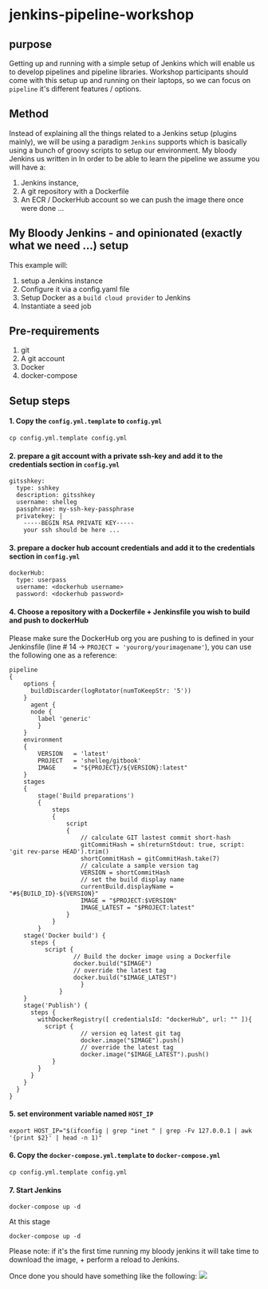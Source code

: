 # jenkins-pipeline-workshop

## purpose
Getting up and running with a simple setup of Jenkins which will enable us to develop pipelines and pipeline libraries.
Workshop participants should come with this setup up and running on their laptops, so we can focus on `pipeline` it's different features / options.


## Method
Instead of explaining all the things related to a Jenkins setup (plugins mainly), we will be using a paradigm `Jenkins` supports which is basically using a bunch of groovy scripts to setup our environment.
My bloody Jenkins us written in
In order to be able to learn the pipeline we assume you will have a:
1. Jenkins instance,
2. A git repository with a Dockerfile
3. An ECR / DockerHub account so we can push the image there once were done ...

## My Bloody Jenkins - and opinionated (exactly what we need ...) setup
This example will:
1. setup a Jenkins instance
2. Configure it via a config.yaml file
3. Setup Docker as a `build cloud provider` to Jenkins
3. Instantiate a seed job

## Pre-requirements
1. git
1. A git account
1. Docker
1. docker-compose

## Setup steps

#### 1. Copy the `config.yml.template` to `config.yml`
``` cp config.yml.template config.yml ```

#### 2. prepare a git account with a private ssh-key and add it to the credentials section in `config.yml`
```
gitsshkey:
  type: sshkey
  description: gitsshkey
  username: shelleg
  passphrase: my-ssh-key-passphrase
  privatekey: |
    -----BEGIN RSA PRIVATE KEY-----
    your ssh should be here ...
```
#### 3. prepare a docker hub account credentials and add it to the credentials section in `config.yml`
```
dockerHub:
  type: userpass
  username: <dockerhub username>
  password: <dockerhub password>
```

#### 4. Choose a repository with a Dockerfile + Jenkinsfile you wish to build and push to dockerHub
Please make sure the DockerHub org you are pushing to is defined in your Jenkinsfile (line # 14 -> `PROJECT = 'yourorg/yourimagename'`), you can use the following one as a reference:

```
pipeline
{
    options {
      buildDiscarder(logRotator(numToKeepStr: '5'))
    }
      agent {
      node {
        label 'generic'
        }
    }
    environment
    {
        VERSION   = 'latest'
        PROJECT   = 'shelleg/gitbook'
        IMAGE     = "${PROJECT}/${VERSION}:latest"
    }
    stages
    {
        stage('Build preparations')
        {
            steps
            {
                script
                {
                    // calculate GIT lastest commit short-hash
                    gitCommitHash = sh(returnStdout: true, script: 'git rev-parse HEAD').trim()
                    shortCommitHash = gitCommitHash.take(7)
                    // calculate a sample version tag
                    VERSION = shortCommitHash
                    // set the build display name
                    currentBuild.displayName = "#${BUILD_ID}-${VERSION}"
                    IMAGE = "$PROJECT:$VERSION"
                    IMAGE_LATEST = "$PROJECT:latest"
                }
            }
        }
    stage('Docker build') {
      steps {
          script {
                  // Build the docker image using a Dockerfile
                  docker.build("$IMAGE")
                  // override the latest tag
                  docker.build("$IMAGE_LATEST")
      		        }
	          }
    }
    stage('Publish') {
      steps {
        withDockerRegistry([ credentialsId: "dockerHub", url: "" ]){
          script {
                	// version eq latest git tag
                	docker.image("$IMAGE").push()
                	// override the latest tag
                	docker.image("$IMAGE_LATEST").push()
        	}
        }
      }
    }
  }
}
```

#### 5. set environment variable named `HOST_IP`
```
export HOST_IP="$(ifconfig | grep "inet " | grep -Fv 127.0.0.1 | awk '{print $2}' | head -n 1)"
```

#### 6. Copy the `docker-compose.yml.template` to `docker-compose.yml`
``` cp config.yml.template config.yml ```

#### 7. Start Jenkins

```
docker-compose up -d
```

At this stage

`docker-compose up -d`

Please note: if it's the first time running my bloody jenkins it will take time to download the image, + perform a reload to Jenkins.

Once done you should have something like the following:
![](https://www.tikalk.com/media/gittbook-docker__Jenkins_.png)
